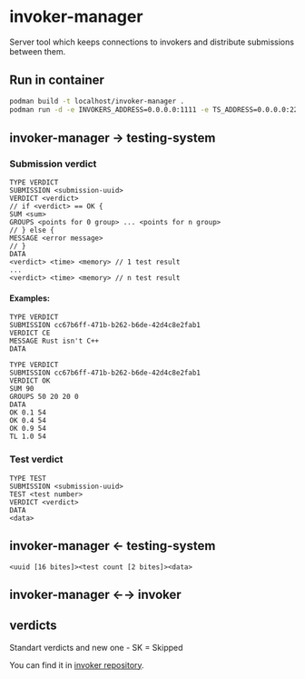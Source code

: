 # invoker-manager
Server tool which keeps connections to invokers and distribute submissions between them.

## Run in container
```bash
podman build -t localhost/invoker-manager .
podman run -d -e INVOKERS_ADDRESS=0.0.0.0:1111 -e TS_ADDRESS=0.0.0.0:2222 -p 1111:1111 -p 2222:2222 invoker-manager
```

## invoker-manager → testing-system
### Submission verdict
```
TYPE VERDICT
SUBMISSION <submission-uuid>
VERDICT <verdict>
// if <verdict> == OK {
SUM <sum>
GROUPS <points for 0 group> ... <points for n group>
// } else {
MESSAGE <error message>
// }
DATA
<verdict> <time> <memory> // 1 test result
...
<verdict> <time> <memory> // n test result
```
#### Examples:
```
TYPE VERDICT
SUBMISSION cc67b6ff-471b-b262-b6de-42d4c8e2fab1
VERDICT CE
MESSAGE Rust isn't C++
DATA
```
```
TYPE VERDICT
SUBMISSION cc67b6ff-471b-b262-b6de-42d4c8e2fab1
VERDICT OK
SUM 90
GROUPS 50 20 20 0
DATA
OK 0.1 54
OK 0.4 54
OK 0.9 54
TL 1.0 54
```

### Test verdict
```
TYPE TEST
SUBMISSION <submission-uuid>
TEST <test number>
VERDICT <verdict>
DATA
<data>
```
## invoker-manager ← testing-system
```
<uuid [16 bites]><test count [2 bites]><data>
```
## invoker-manager ←→ invoker

## verdicts

Standart verdicts and new one - SK = Skipped

You can find it in [invoker repository](https://github.com/summer-54/invoker).
